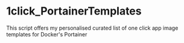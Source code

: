 # 1click_PortainerTemplates
This script offers my personalised curated list of one click app image templates for Docker's Portainer
